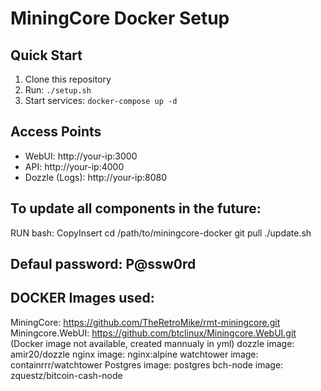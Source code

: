 # MiningCore Docker Setup

## Quick Start
1. Clone this repository
2. Run: `./setup.sh`
3. Start services: `docker-compose up -d`

## Access Points
- WebUI: http://your-ip:3000
- API: http://your-ip:4000
- Dozzle (Logs): http://your-ip:8080

## To update all components in the future:
RUN bash:
CopyInsert
cd /path/to/miningcore-docker
git pull
./update.sh

## Defaul password: P@ssw0rd


## DOCKER Images used:
MiningCore: https://github.com/TheRetroMike/rmt-miningcore.git
Miningcore.WebUI: https://github.com/btclinux/Miningcore.WebUI.git (Docker image not available, created mannualy in yml)
dozzle image: amir20/dozzle
nginx image: nginx:alpine
watchtower image: containrrr/watchtower
Postgres image: postgres
bch-node image: zquestz/bitcoin-cash-node
